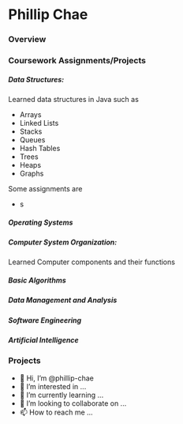 # Phillip Chae

### Overview

### Coursework Assignments/Projects

##### Data Structures: 

Learned data structures in Java such as 
- Arrays
- Linked Lists
- Stacks
- Queues
- Hash Tables
- Trees
- Heaps
- Graphs

Some assignments are 
- s

##### Operating Systems

##### Computer System Organization:

Learned Computer components and their functions 

##### Basic Algorithms

##### Data Management and Analysis

##### Software Engineering

##### Artificial Intelligence

### Projects

- 👋 Hi, I’m @phillip-chae
- 👀 I’m interested in ...
- 🌱 I’m currently learning ...
- 💞️ I’m looking to collaborate on ...
- 📫 How to reach me ...

<!---
phillip-chae/phillip-chae is a ✨ special ✨ repository because its `README.md` (this file) appears on your GitHub profile.
You can click the Preview link to take a look at your changes.
--->
